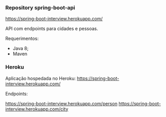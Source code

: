 ### Repository spring-boot-api

https://spring-boot-interview.herokuapp.com/


API com endpoints para cidades e pessoas. 

Requerimentos:
- Java 8;
- Maven


### Heroku

Aplicação hospedada no Heroku:
https://spring-boot-interview.herokuapp.com/

Endpoints:

https://spring-boot-interview.herokuapp.com/person
https://spring-boot-interview.herokuapp.com/city